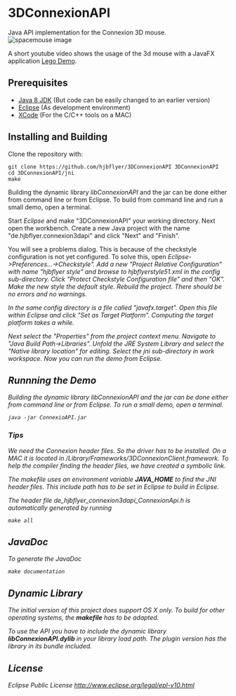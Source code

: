 # 3DConnexionAPI
Java API implementation for the Connexion 3D mouse.
![spacemouse image ](https://cloud.githubusercontent.com/assets/18046150/23752207/a5ca2396-04d4-11e7-9456-dff0acd32906.png)

A short youtube video shows the usage of the 3d mouse with a JavaFX application [Lego Demo](https://www.youtube.com/watch?v=G1AKCiszT_w).

## Prerequisites
* [Java 8 JDK](http://www.java.com) (But code can be easily changed to an earlier version)
* [Eclipse](http://www.eclipse.org) (As development environment) 
* [XCode](https://developer.apple.com/xcode/) (For the C/C++ tools on a MAC)

## Installing and Building
Clone the repository with:
```
git clone https://github.com/hjbflyer/3DConnexionAPI 3DConnexionAPI
cd 3DConnexionAPI/jni
make
```
Building the dynamic library <em>libConnexionAPI</em> and the jar can be done either from command line or from Eclipse. To build from command line and run a small demo, open a terminal.

Start <em>Eclipse</em> and make "3DConnexionAPI" your working directory. Next open the workbench. 
Create a new Java project with the name "de.hjbflyer.connexion3dapi" and click "Next" and "Finish".

You will see a problems dialog. This is because of the checkstyle configuration is not yet configured. To solve this, open <em>Eclipse->Preferences...->Checkstyle". Add a new "Project Relative Configuration" with name  "hjbflyer style" and browse to hjbflyerstyle51.xml in the config
sub-directory. Click "Protect Checkstyle Configuration file" and then "OK". Make the new style the default style. Rebuild the project.
There should be no errors and no warnings.

In the same config directory is a file called "javafx.target". Open this file within Eclipse and click "Set as Target Platform". Computing the target platform takes a while.

Next select the "Properties" from the project context menu. Navigate to "Java Build Path->Libraries". Unfold the
JRE System Library and select the "Native library location" for editing. Select the jni sub-directory in work workspace.
Now you can run the demo from Eclipse.


## Runnning the Demo

Building the dynamic library <em>libConnexionAPI</em> and the jar can be done either from command line or from Eclipse. To run a small demo, open a terminal. 
```
java -jar ConnexioAPI.jar 
```

### Tips
We need the Connexion header files. So the driver has to be installed. On a MAC it is located in <em>/Library/Frameworks/3DConnexionClient.framework</em>. To help the compiler finding the header files, we have created a symbolic link.

The <em>makefile</em> uses an environment variable <b>JAVA_HOME</b> to find the JNI header files. This include path has to be set in
Eclipse to build in Eclipse. 

The header file <em>de_hjbflyer_connexion3dapi_ConnexionApi.h</em> is automatically generated by running
```
make all
```


## JavaDoc
To generate the JavaDoc
```
make documentation
```

## Dynamic Library
The initial version of this project does support OS X only. To build for other operating systems, the <b>makefile</b>
has to be adapted.

To use the API you have to include the dynamic library <b>libConnexionAPI.dylib</b> in your library load path.
The plugin version has the library in its bundle included.

## License

Eclipse Public License
http://www.eclipse.org/legal/epl-v10.html
